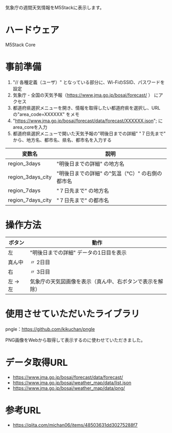 気象庁の週間天気情報をM5Stackに表示します。  

# ハードウェア
M5Stack Core

# 事前準備

1. "// 各種定義（ユーザ）" となっている部分に、Wi-FiのSSID、パスワードを設定
1. 気象庁 - 全国の天気予報（https://www.jma.go.jp/bosai/forecast/ ） にアクセス
1. 都道府県選択メニューを開き、情報を取得したい都道府県を選択し、URLの"area_code=XXXXXX" をメモ
1. "https://www.jma.go.jp/bosai/forecast/data/forecast/XXXXXX.json"; にarea_coreを入力
1. 都道府県選択メニューで開いた天気予報の"明後日までの詳細" "７日先まで" から、地方名、都市名、県名、都市名を入力する

|変数名|説明|
|-|-|
|region_3days|"明後日までの詳細" の地方名|
|region_3days_city|"明後日までの詳細" の"気温（℃）" の右側の都市名|
|region_7days|"７日先まで" の地方名|
|region_7days_city|"７日先まで" の都市名|

# 操作方法

|ボタン|動作|
|-|-|
|左|"明後日までの詳細" データの1日目を表示|
|真ん中|〃 2日目|
|右|〃 3日目|
|左 → 左|気象庁の天気図画像を表示（真ん中、右ボタンで表示を解除）|

# 使用させていただいたライブラリ
pngle：https://github.com/kikuchan/pngle  

PNG画像をWebから取得して表示するのに使わせていただきました。

# データ取得URL
* https://www.jma.go.jp/bosai/forecast/data/forecast/
* https://www.jma.go.jp/bosai/weather_map/data/list.json
* https://www.jma.go.jp/bosai/weather_map/data/png/

# 参考URL
* https://qiita.com/michan06/items/48503631dd30275288f7